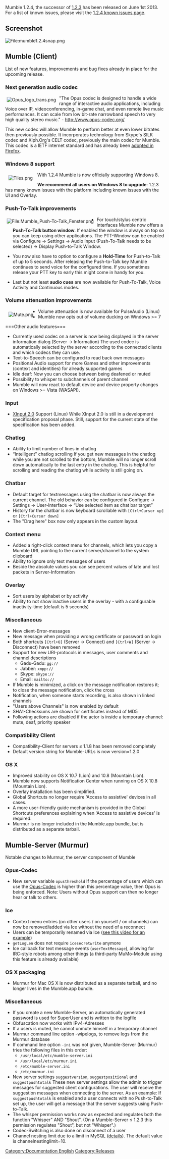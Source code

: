 Mumble 1.2.4, the successor of [1.2.3](1.2.3 "wikilink") has been
released on June 1st 2013. For a list of known issues, please visit the
[1.2.4 known issues page](1.2.4_Known_Issues "wikilink").

## Screenshot

![<File:mumble1.2.4snap.png>](mumble1.2.4snap.png
"File:mumble1.2.4snap.png")

## Mumble (Client)

List of new features, improvements and bug fixes already in place for
the upcoming release.

### Next generation audio codec

<span style="float:left; margin-right:5px; padding:5px">![Opus_logo_trans.png](Opus_logo_trans.png
"Opus_logo_trans.png")</span> "The Opus codec is designed to handle a
wide range of interactive audio applications, including Voice over IP,
videoconferencing, in-game chat, and even remote live music
performances. It can scale from low bit-rate narrowband speech to very
high quality stereo music." - <http://www.opus-codec.org/>

This new codec will allow Mumble to perform better at even lower
bitrates then previously possible. It incorporates technology from
Skype's SILK codec and Xiph.Org's CELT codec, previously the main codec
for Mumble. This codec is a IETF internet standard and has already been
[adopted in
Firefox](https://hacks.mozilla.org/2012/07/firefox-beta-15-supports-the-new-opus-audio-format/).

### Windows 8 support

<span style="float:left; margin-right:5px; padding:10px">![Tiles.png](Tiles.png
"Tiles.png")</span> With 1.2.4 Mumble is now officially supporting
Windows 8.

**We recommend all users on Windows 8 to upgrade**: 1.2.3 has many known
issues with the platform including known issues with the UI and
Overlay.

### Push-To-Talk improvements

<span style="float:left; margin-right:5px; padding:5px">![<File:Mumble_Push-To-Talk_Fenster.png>](Mumble_Push-To-Talk_Fenster.png
"File:Mumble_Push-To-Talk_Fenster.png")</span>

  - For touch/stylus centric interfaces Mumble now offers a
    **Push-To-Talk button window**. If enabled the window is always on
    top so you can keep using other applications. The PTT-Window can be
    enabled via Configure → Settings → Audio Input (Push-To-Talk needs
    to be selected) → Display Push-to-Talk Window.

<!-- end list -->

  - You now also have to option to configure a **Hold-Time** for
    Push-to-Talk of up to 5 seconds. After releasing the Push-to-Talk
    key Mumble continues to send voice for the configured time. If you
    sometimes release your PTT key to early this might come in handy for
    you.

<!-- end list -->

  - Last but not least **audio cues** are now available for
    Push-To-Talk, Voice Activity and Continuous modes.



### Volume attenuation improvements

<span style="float:left; margin-right:5px; padding:10px">![Mute.png](Mute.png
"Mute.png")</span>

  - Volume attenuation is now available for PulseAudio (Linux)
  - Mumble now opts out of volume ducking on Windows \>= 7


\===Other audio features===

  - Currently used codec on a server is now being displayed in the
    server information dialog (Server → Information)
    The used codec is automatically selected by the server according to
    the connected clients and which codecs they can use.
  - Text-to-Speech can be configured to read back own messages
  - Positional Audio support for more Games and other improvements
    (context and identities) for already supported games
  - Idle deaf: Now you can choose between being deafened or muted
  - Possibility to whisper to subchannels of parent channel
  - Mumble will now react to default device and device property changes
    on Windows \>= Vista (WASAPI).

### Input

  - [XInput 2.0](http://www.x.org/wiki/XInputSpec) Support (Linux)
    While XInput 2.0 is still in a development specification proposal
    phase. Still, support for the current state of the specification has
    been added.

### Chatlog

  - Ability to limit number of lines in chatlog
  - “Intelligent” chatlog scrolling
    If you get new messages in the chatlog while you are not scrolled to
    the bottom, Mumble will no longer scroll down automatically to the
    last entry in the chatlog. This is helpful for scrolling and reading
    the chatlog while activity is still going on.

### Chatbar

  - Default target for textmessages using the chatbar is now always the
    current channel. The old behavior can be configured in Configure →
    Settings → User-Interface → “Use selected item as chat bar target”
  - History for the chatbar is now keyboard scrollable with
    `[Ctrl+Cursor up]` or `[Ctrl+Cursor down]`
  - The "Drag here" box now only appears in the custom layout.

### Context menu

  - Added a right-click context menu for channels, which lets you copy a
    Mumble URL pointing to the current server/channel to the system
    clipboard
  - Ability to ignore only text messages of users
  - Beside the absolute values you can see percent values of late and
    lost packets in Server-Information

### Overlay

  - Sort users by alphabet or by activity
  - Ability to not show inactive users in the overlay - with a
    configurable inactivity-time (default is 5 seconds)

### Miscellaneous

  - New client-Error-messages
  - New message when providing a wrong certificate or password on login
  - Both shortcuts `[Ctrl+O]` (Server → Connect) and `[Ctrl+W]` (Server
    → Disconnect) have been removed
  - Support for new URI-protocols in messages, user comments and channel
    descriptions
      - Gadu-Gadu: `gg://`
      - Jabber: `xmpp://`
      - Skype: `skype://`
      - Email: `mailto://`
  - If Mumble is minimized, a click on the message notification restores
    it; to close the message notification, click the cross
  - Notification, when someone starts recording, is also shown in linked
    channels
  - "Users above Channels" is now enabled by default
  - SHA1-Checksums are shown for certificates instead of MD5
  - Following actions are disabled if the actor is inside a temporary
    channel: mute, deaf, priority speaker

### Compatibility Client

  - Compatibility-Client for servers ≤ 1.1.8 has been removed completely
  - Default version string for Mumble-URLs is now version=1.2.0

### OS X

  - Improved stability on OS X 10.7 (Lion) and 10.8 (Mountain Lion).
  - Mumble now supports Notification Center when running on OS X 10.8
    (Mountain Lion).
  - Overlay installation has been simplified.
  - Global Shortcuts no longer require 'Access to assistive' devices in
    all cases.
  - A more user-friendly guide mechanism is provided in the Global
    Shortcuts preferences explaining when 'Access to assistive devices'
    is required.
  - Murmur is no longer included in the Mumble.app bundle, but is
    distributed as a separate tarball.

## Mumble-Server (Murmur)

Notable changes to Murmur, the server component of Mumble

### Opus-Codec

  - New server variable `opusthreshold`
    If the percentage of users which can use the
    [Opus-Codec](http://opus-codec.org) is higher than this percentage
    value, then Opus is being enforced. Note: Users without Opus support
    can then no longer hear or talk to others.

### Ice

  - Context menu entries (on other users / on yourself / on channels)
    can now be removed/added via Ice without the need of a reconnect
  - Users can be temporarily renamed via Ice ([see this video for an
    example](http://www.youtube.com/watch?v=oEnKD7w-NqE))
  - `getLogLen` does not require `icesecretwrite` anymore
  - Ice callback for text message events (`userTextMessage`), allowing
    for IRC-style robots among other things (a third-party MuMo-Module
    using this feature is already available)

### OS X packaging

  - Murmur for Mac OS X is now distributed as a separate tarball, and no
    longer lives in the Mumble.app bundle.

### Miscellaneous

  - If you create a new Mumble-Server, an automatically generated
    password is used for SuperUser and is written to the logfile
  - Obfuscation now works with IPv4-Adresses
  - If a users is muted, he cannot unmute himself in a temporary channel
  - Murmur command line option -wipelogs, to remove logs from the Murmur
    database
  - If command line option `-ini` was not given, Mumble-Server (Murmur)
    tries the following files in this order:
      - `/usr/local/etc/mumble-server.ini`
      - `/usr/local/etc/murmur.ini`
      - `/etc/mumble-server.ini`
      - `/etc/murmur.ini`
  - New server settings `suggestversion`, `suggestpositional` and
    `suggestpushtotalk`
    These new server settings allow the admin to trigger messages for
    suggested client configurations. The user will receive the
    suggestion messages when connecting to the server. As an example: If
    `suggestpushtotalk` is enabled and a user connects with no
    Push-to-Talk set up, the user will get a message that the server
    suggests using Push-to-Talk.
  - The whisper permission works now as expected and regulates both the
    function "Whisper" AND "Shout".
    (On a Mumble-Server ≤ 1.2.3 this permission regulates "Shout", but
    not "Whisper".)
  - Codec-Switching is also done on disconnect of a user
  - Channel nesting limit due to a limit in MySQL
    ([details](https://sourceforge.net/tracker/?func=detail&atid=768005&aid=3566322&group_id=147372)).
    The default value is channelnestinglimit=10.

[Category:Documentation
English](Category:Documentation_English "wikilink")
[Category:Releases](Category:Releases "wikilink")